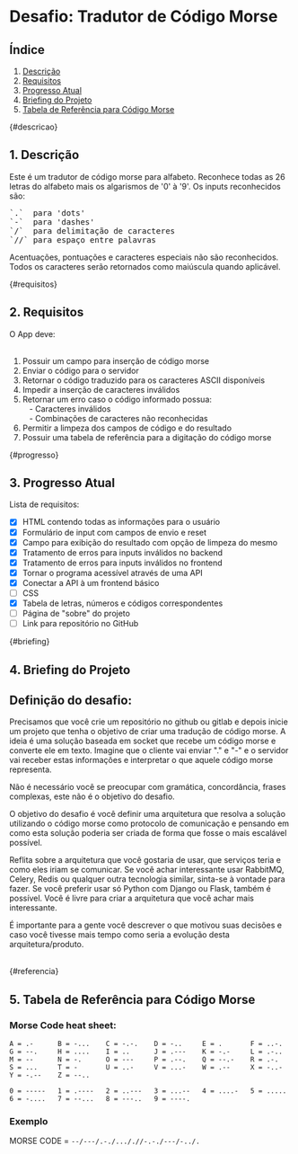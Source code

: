 # Desafio: Tradutor de Código Morse

## Índice

1. [Descrição](#descricao)
2. [Requisitos](#requisitos)
3. [Progresso Atual](#progresso)
4. [Briefing do Projeto](#briefing)
5. [Tabela de Referência para Código Morse](#referencia)

{#descricao}
## 1. Descrição 

Este é um tradutor de código morse para alfabeto. Reconhece todas as 26 letras do alfabeto mais os algarismos de '0' à '9'. Os inputs reconhecidos são:  

<pre>
`.`  para 'dots'  
`-`  para 'dashes'  
`/`  para delimitação de caracteres  
`//` para espaço entre palavras  
</pre>

Acentuações, pontuações e caracteres especiais não são reconhecidos. Todos os caracteres serão retornados como maiúscula quando aplicável.  

{#requisitos}
## 2. Requisitos

O App deve:  
<br/>
1. Possuir um campo para inserção de código morse
2. Enviar o código para o servidor
3. Retornar o código traduzido para os caracteres ASCII disponíveis
4. Impedir a inserção de caracteres inválidos
5. Retornar um erro caso o código informado possua:  
&nbsp;&nbsp; - Caracteres inválidos  
&nbsp;&nbsp; - Combinações de caracteres não reconhecidas  
6. Permitir a limpeza dos campos de código e do resultado
7. Possuir uma tabela de referência para a digitação do código morse

{#progresso}
## 3. Progresso Atual 

Lista de requisitos:  

- [x] HTML contendo todas as informações para o usuário
- [x] Formulário de input com campos de envio e reset
- [x] Campo para exibição do resultado com opção de limpeza do mesmo
- [x] Tratamento de erros para inputs inválidos no backend
- [x] Tratamento de erros para inputs inválidos no frontend
- [x] Tornar o programa acessível através de uma API
- [x] Conectar a API à um frontend básico
- [ ] CSS
- [x] Tabela de letras, números e códigos correspondentes
- [ ] Página de "sobre" do projeto
- [ ] Link para repositório no GitHub

{#briefing}
## 4. Briefing do Projeto 
## Definição do desafio:
Precisamos que você crie um repositório no github ou gitlab e depois inicie um projeto que tenha o objetivo de criar uma tradução de código morse. A ideia é uma solução baseada em socket que recebe um código morse e converte ele em texto. Imagine que o cliente vai enviar "." e "-" e o servidor vai receber estas informações e interpretar o que aquele código morse representa. 

Não é necessário você se preocupar com gramática, concordância, frases complexas, este não é o objetivo do desafio. 

O objetivo do desafio é você definir uma arquitetura que resolva a solução utilizando o código morse como protocolo de comunicação e pensando em como esta solução poderia ser criada de forma que fosse o mais escalável possível.

Reflita sobre a arquitetura que você gostaria de usar, que serviços teria e como eles iriam se comunicar. Se você achar interessante usar RabbitMQ, Celery, Redis ou qualquer outra tecnologia similar, sinta-se à vontade para fazer. Se você preferir usar só Python com Django ou Flask, também é possível. Você é livre para criar a arquitetura que você achar mais interessante.

É importante para a gente você descrever o que motivou suas decisões e caso você tivesse mais tempo como seria a evolução desta arquitetura/produto.
<br/><br/>

{#referencia}
## 5. Tabela de Referência para Código Morse 
### Morse Code heat sheet:

```
A = .-      B = -...    C = -.-.    D = -..     E = .       F = ..-.
G = --.     H = ....    I = ..      J = .---    K = -.-     L = .-..
M = --      N = -.      O = ---     P = .--.    Q = --.-    R = .-.
S = ...     T = -       U = ..-     V = ...-    W = .--     X = -..-
Y = -.--    Z = --..

0 = -----   1 = .----   2 = ..---   3 = ...--   4 = ....-   5 = .....
6 = -....   7 = --...   8 = ---..   9 = ----.
```

### Exemplo
MORSE CODE = `--/---/.-./..././/-.-./---/-../.`